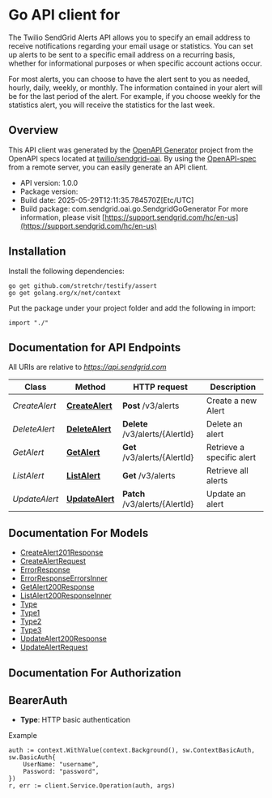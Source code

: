 # Go API client for 

The Twilio SendGrid Alerts API allows you to specify an email address to receive notifications regarding your email usage or statistics. You can set up alerts to be sent to a specific email address on a recurring basis, whether for informational purposes or when specific account actions occur.

For most alerts, you can choose to have the alert sent to you as needed, hourly, daily, weekly, or monthly. The information contained in your alert will be for the last period of the alert. For example, if you choose weekly for the statistics alert, you will receive the statistics for the last week.

## Overview
This API client was generated by the [OpenAPI Generator](https://openapi-generator.tech) project from the OpenAPI specs located at [twilio/sendgrid-oai](https://github.com/twilio/sendgrid-oai/tree/main/spec).  By using the [OpenAPI-spec](https://www.openapis.org/) from a remote server, you can easily generate an API client.

- API version: 1.0.0
- Package version: 
- Build date: 2025-05-29T12:11:35.784570Z[Etc/UTC]
- Build package: com.sendgrid.oai.go.SendgridGoGenerator
For more information, please visit [https://support.sendgrid.com/hc/en-us](https://support.sendgrid.com/hc/en-us)

## Installation

Install the following dependencies:

```shell
go get github.com/stretchr/testify/assert
go get golang.org/x/net/context
```

Put the package under your project folder and add the following in import:

```golang
import "./"
```

## Documentation for API Endpoints

All URIs are relative to *https://api.sendgrid.com*

Class | Method | HTTP request | Description
------------ | ------------- | ------------- | -------------
*CreateAlert* | [**CreateAlert**](docs/CreateAlert.md#createalert) | **Post** /v3/alerts | Create a new Alert
*DeleteAlert* | [**DeleteAlert**](docs/DeleteAlert.md#deletealert) | **Delete** /v3/alerts/{AlertId} | Delete an alert
*GetAlert* | [**GetAlert**](docs/GetAlert.md#getalert) | **Get** /v3/alerts/{AlertId} | Retrieve a specific alert
*ListAlert* | [**ListAlert**](docs/ListAlert.md#listalert) | **Get** /v3/alerts | Retrieve all alerts
*UpdateAlert* | [**UpdateAlert**](docs/UpdateAlert.md#updatealert) | **Patch** /v3/alerts/{AlertId} | Update an alert


## Documentation For Models

 - [CreateAlert201Response](CreateAlert201Response.md)
 - [CreateAlertRequest](CreateAlertRequest.md)
 - [ErrorResponse](ErrorResponse.md)
 - [ErrorResponseErrorsInner](ErrorResponseErrorsInner.md)
 - [GetAlert200Response](GetAlert200Response.md)
 - [ListAlert200ResponseInner](ListAlert200ResponseInner.md)
 - [Type](Type.md)
 - [Type1](Type1.md)
 - [Type2](Type2.md)
 - [Type3](Type3.md)
 - [UpdateAlert200Response](UpdateAlert200Response.md)
 - [UpdateAlertRequest](UpdateAlertRequest.md)


## Documentation For Authorization



## BearerAuth

- **Type**: HTTP basic authentication

Example

```golang
auth := context.WithValue(context.Background(), sw.ContextBasicAuth, sw.BasicAuth{
    UserName: "username",
    Password: "password",
})
r, err := client.Service.Operation(auth, args)
```

